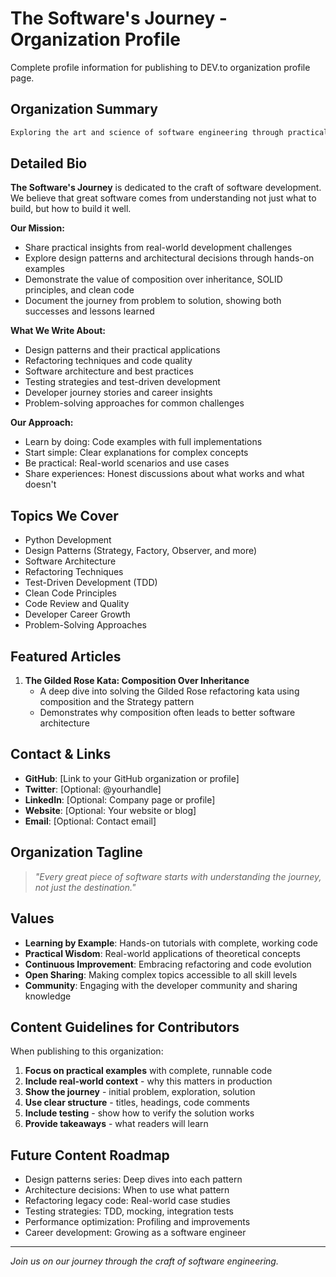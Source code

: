 # The Software's Journey - Organization Profile

Complete profile information for publishing to DEV.to organization profile page.

## Organization Summary

```markdown
Exploring the art and science of software engineering through practical examples, design patterns, and real-world solutions. We focus on writing clean, maintainable code and sharing the journey of continuous learning and improvement.
```

## Detailed Bio

**The Software's Journey** is dedicated to the craft of software development. We believe that great software comes from understanding not just what to build, but how to build it well.

**Our Mission:**

- Share practical insights from real-world development challenges
- Explore design patterns and architectural decisions through hands-on examples
- Demonstrate the value of composition over inheritance, SOLID principles, and clean code
- Document the journey from problem to solution, showing both successes and lessons learned

**What We Write About:**

- Design patterns and their practical applications
- Refactoring techniques and code quality
- Software architecture and best practices
- Testing strategies and test-driven development
- Developer journey stories and career insights
- Problem-solving approaches for common challenges

**Our Approach:**

- Learn by doing: Code examples with full implementations
- Start simple: Clear explanations for complex concepts
- Be practical: Real-world scenarios and use cases
- Share experiences: Honest discussions about what works and what doesn't

## Topics We Cover

- Python Development
- Design Patterns (Strategy, Factory, Observer, and more)
- Software Architecture
- Refactoring Techniques
- Test-Driven Development (TDD)
- Clean Code Principles
- Code Review and Quality
- Developer Career Growth
- Problem-Solving Approaches

## Featured Articles

1. **The Gilded Rose Kata: Composition Over Inheritance**
   - A deep dive into solving the Gilded Rose refactoring kata using composition and the Strategy pattern
   - Demonstrates why composition often leads to better software architecture

## Contact & Links

- **GitHub**: [Link to your GitHub organization or profile]
- **Twitter**: [Optional: @yourhandle]
- **LinkedIn**: [Optional: Company page or profile]
- **Website**: [Optional: Your website or blog]
- **Email**: [Optional: Contact email]

## Organization Tagline

> *"Every great piece of software starts with understanding the journey, not just the destination."*

## Values

- **Learning by Example**: Hands-on tutorials with complete, working code
- **Practical Wisdom**: Real-world applications of theoretical concepts
- **Continuous Improvement**: Embracing refactoring and code evolution
- **Open Sharing**: Making complex topics accessible to all skill levels
- **Community**: Engaging with the developer community and sharing knowledge

## Content Guidelines for Contributors

When publishing to this organization:

1. **Focus on practical examples** with complete, runnable code
2. **Include real-world context** - why this matters in production
3. **Show the journey** - initial problem, exploration, solution
4. **Use clear structure** - titles, headings, code comments
5. **Include testing** - show how to verify the solution works
6. **Provide takeaways** - what readers will learn

## Future Content Roadmap

- Design patterns series: Deep dives into each pattern
- Architecture decisions: When to use what pattern
- Refactoring legacy code: Real-world case studies
- Testing strategies: TDD, mocking, integration tests
- Performance optimization: Profiling and improvements
- Career development: Growing as a software engineer

---

*Join us on our journey through the craft of software engineering.*
